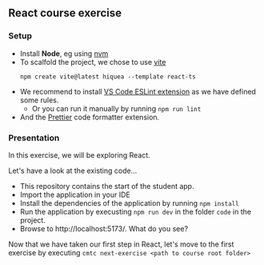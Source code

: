 ## React course exercise

### Setup

- Install **Node**, eg using [nvm](https://github.com/nvm-sh/nvm#installing-and-updating)
- To scalfold the project, we chose to use [vite](https://vitejs.dev/guide/)
  ```shell
  npm create vite@latest hiquea --template react-ts
  ```
- We recommend to install [VS Code ESLint extension](https://marketplace.visualstudio.com/items?itemName=dbaeumer.vscode-eslint) as we have defined some rules.
  - Or you can run it manually by running `npm run lint`
- And the [Prettier](https://marketplace.visualstudio.com/items?itemName=esbenp.prettier-vscode) code formatter extension.

### Presentation

In this exercise, we will be exploring React.

Let's have a look at the existing code...

- This repository contains the start of the student app.
- Import the application in your IDE
- Install the dependencies of the application by running `npm install`
- Run the application by execusting `npm run dev` in the
  folder `code` in the project.
- Browse to http://localhost:5173/. What do you see?

Now that we have taken our first step in React, let's
move to the first exercise by executing
`cmtc next-exercise <path to course root folder>`
